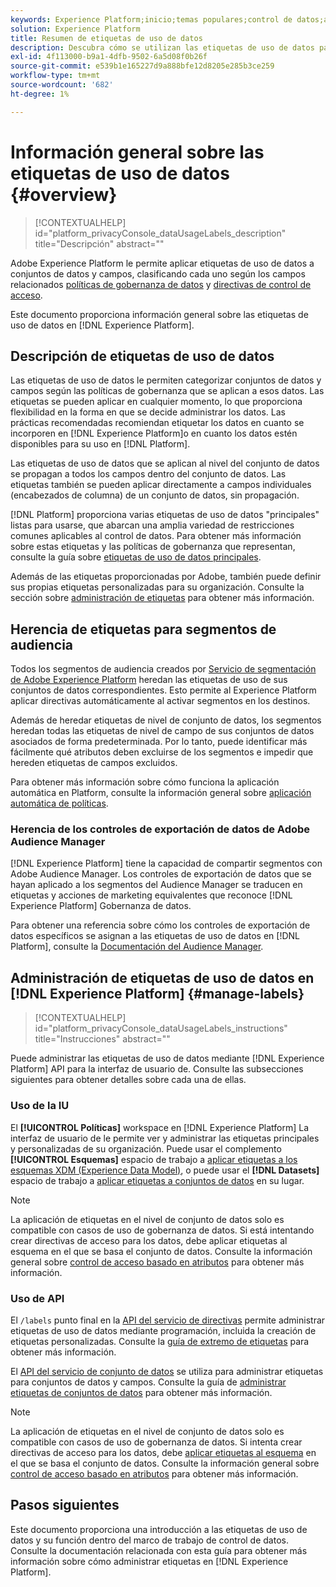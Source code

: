 ```yaml
---
keywords: Experience Platform;inicio;temas populares;control de datos;api de etiquetas de uso de datos;api de servicio de políticas;información general sobre etiquetas de uso de datos
solution: Experience Platform
title: Resumen de etiquetas de uso de datos
description: Descubra cómo se utilizan las etiquetas de uso de datos para ayudar a aplicar el cumplimiento de la gobernanza de datos en Adobe Experience Platform.
exl-id: 4f113000-b9a1-4dfb-9502-6a5d08f0b26f
source-git-commit: e539b1e165227d9a888bfe12d8205e285b3ce259
workflow-type: tm+mt
source-wordcount: '682'
ht-degree: 1%

---
```


# Información general sobre las etiquetas de uso de datos {#overview}

>[!CONTEXTUALHELP]
>id="platform_privacyConsole_dataUsageLabels_description"
>title="Descripción"
>abstract=""

Adobe Experience Platform le permite aplicar etiquetas de uso de datos a conjuntos de datos y campos, clasificando cada uno según los campos relacionados [políticas de gobernanza de datos](../policies/overview.md) y [directivas de control de acceso](../../access-control/abac/ui/policies.md).

Este documento proporciona información general sobre las etiquetas de uso de datos en [!DNL Experience Platform].

## Descripción de etiquetas de uso de datos

Las etiquetas de uso de datos le permiten categorizar conjuntos de datos y campos según las políticas de gobernanza que se aplican a esos datos. Las etiquetas se pueden aplicar en cualquier momento, lo que proporciona flexibilidad en la forma en que se decide administrar los datos. Las prácticas recomendadas recomiendan etiquetar los datos en cuanto se incorporen en [!DNL Experience Platform]o en cuanto los datos estén disponibles para su uso en [!DNL Platform].

Las etiquetas de uso de datos que se aplican al nivel del conjunto de datos se propagan a todos los campos dentro del conjunto de datos. Las etiquetas también se pueden aplicar directamente a campos individuales (encabezados de columna) de un conjunto de datos, sin propagación.

[!DNL Platform] proporciona varias etiquetas de uso de datos &quot;principales&quot; listas para usarse, que abarcan una amplia variedad de restricciones comunes aplicables al control de datos. Para obtener más información sobre estas etiquetas y las políticas de gobernanza que representan, consulte la guía sobre [etiquetas de uso de datos principales](reference.md).

Además de las etiquetas proporcionadas por Adobe, también puede definir sus propias etiquetas personalizadas para su organización. Consulte la sección sobre [administración de etiquetas](#manage-labels) para obtener más información.

## Herencia de etiquetas para segmentos de audiencia

Todos los segmentos de audiencia creados por [Servicio de segmentación de Adobe Experience Platform](../../segmentation/home.md) heredan las etiquetas de uso de sus conjuntos de datos correspondientes. Esto permite al Experience Platform aplicar directivas automáticamente al activar segmentos en los destinos.

Además de heredar etiquetas de nivel de conjunto de datos, los segmentos heredan todas las etiquetas de nivel de campo de sus conjuntos de datos asociados de forma predeterminada. Por lo tanto, puede identificar más fácilmente qué atributos deben excluirse de los segmentos e impedir que hereden etiquetas de campos excluidos.

Para obtener más información sobre cómo funciona la aplicación automática en Platform, consulte la información general sobre [aplicación automática de políticas](../enforcement/auto-enforcement.md).

### Herencia de los controles de exportación de datos de Adobe Audience Manager

[!DNL Experience Platform] tiene la capacidad de compartir segmentos con Adobe Audience Manager. Los controles de exportación de datos que se hayan aplicado a los segmentos del Audience Manager se traducen en etiquetas y acciones de marketing equivalentes que reconoce [!DNL Experience Platform] Gobernanza de datos.

Para obtener una referencia sobre cómo los controles de exportación de datos específicos se asignan a las etiquetas de uso de datos en [!DNL Platform], consulte la [Documentación del Audience Manager](https://experienceleague.adobe.com/docs/audience-manager/user-guide/implementation-integration-guides/integration-experience-platform/aam-aep-audience-sharing.html#aam-data-export-control-in-aep).

## Administración de etiquetas de uso de datos en [!DNL Experience Platform] {#manage-labels}

>[!CONTEXTUALHELP]
>id="platform_privacyConsole_dataUsageLabels_instructions"
>title="Instrucciones"
>abstract=""

Puede administrar las etiquetas de uso de datos mediante [!DNL Experience Platform] API para la interfaz de usuario de. Consulte las subsecciones siguientes para obtener detalles sobre cada una de ellas.

### Uso de la IU

El **[!UICONTROL Políticas]** workspace en [!DNL Experience Platform] La interfaz de usuario de le permite ver y administrar las etiquetas principales y personalizadas de su organización. Puede usar el complemento **[!UICONTROL Esquemas]** espacio de trabajo a [aplicar etiquetas a los esquemas XDM (Experience Data Model)](../../xdm/tutorials/labels.md), o puede usar el **[!DNL Datasets]** espacio de trabajo a [aplicar etiquetas a conjuntos de datos](./user-guide.md) en su lugar.

>[!NOTE]
>
>La aplicación de etiquetas en el nivel de conjunto de datos solo es compatible con casos de uso de gobernanza de datos. Si está intentando crear directivas de acceso para los datos, debe aplicar etiquetas al esquema en el que se basa el conjunto de datos. Consulte la información general sobre [control de acceso basado en atributos](../../access-control/abac/overview.md) para obtener más información.

### Uso de API

El `/labels` punto final en la [API del servicio de directivas](https://www.adobe.io/experience-platform-apis/references/policy-service/) permite administrar etiquetas de uso de datos mediante programación, incluida la creación de etiquetas personalizadas. Consulte la [guía de extremo de etiquetas](../api/labels.md) para obtener más información.

El [API del servicio de conjunto de datos](https://www.adobe.io/experience-platform-apis/references/dataset-service/) se utiliza para administrar etiquetas para conjuntos de datos y campos. Consulte la guía de [administrar etiquetas de conjuntos de datos](./dataset-api.md) para obtener más información.

>[!NOTE]
>
>La aplicación de etiquetas en el nivel de conjunto de datos solo es compatible con casos de uso de gobernanza de datos. Si intenta crear directivas de acceso para los datos, debe [aplicar etiquetas al esquema](../../xdm/tutorials/labels.md) en el que se basa el conjunto de datos. Consulte la información general sobre [control de acceso basado en atributos](../../access-control/abac/overview.md) para obtener más información.

## Pasos siguientes

Este documento proporciona una introducción a las etiquetas de uso de datos y su función dentro del marco de trabajo de control de datos. Consulte la documentación relacionada con esta guía para obtener más información sobre cómo administrar etiquetas en [!DNL Experience Platform].

